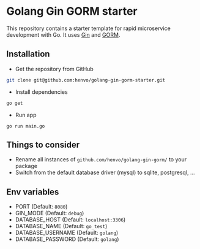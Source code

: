 # Golang Gin GORM starter

This repository contains a starter template for rapid microservice development
with Go. It uses [Gin](https://github.com/gin-gonic/gin) and
[GORM](https://gorm.io).

## Installation

- Get the repository from GitHub

```bash
git clone git@github.com:henvo/golang-gin-gorm-starter.git
```

- Install dependencies

```bash
go get
```

- Run app

```
go run main.go
```

## Things to consider

- Rename all instances of `github.com/henvo/golang-gin-gorm/` to your package
- Switch from the default database driver (mysql) to sqlite, postgresql, ...

## Env variables

- PORT (Default: `8080`)
- GIN_MODE (Default: `debug`)
- DATABASE_HOST (Default: `localhost:3306`)
- DATABASE_NAME (Default: `go_test`)
- DATABASE_USERNAME (Default: `golang`)
- DATABASE_PASSWORD (Default: `golang`)
